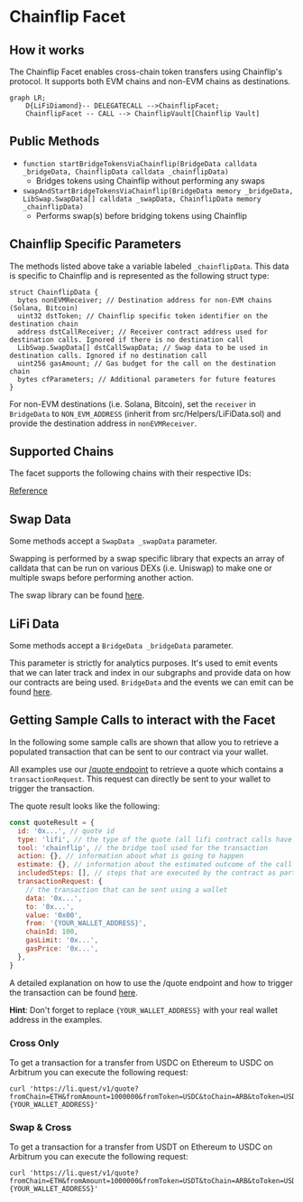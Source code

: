 # Chainflip Facet

## How it works

The Chainflip Facet enables cross-chain token transfers using Chainflip's protocol. It supports both EVM chains and non-EVM chains as destinations.

```mermaid
graph LR;
    D{LiFiDiamond}-- DELEGATECALL -->ChainflipFacet;
    ChainflipFacet -- CALL --> ChainflipVault[Chainflip Vault]
```

## Public Methods

- `function startBridgeTokensViaChainflip(BridgeData calldata _bridgeData, ChainflipData calldata _chainflipData)`
  - Bridges tokens using Chainflip without performing any swaps
- `swapAndStartBridgeTokensViaChainflip(BridgeData memory _bridgeData, LibSwap.SwapData[] calldata _swapData, ChainflipData memory _chainflipData)`
  - Performs swap(s) before bridging tokens using Chainflip

## Chainflip Specific Parameters

The methods listed above take a variable labeled `_chainflipData`. This data is specific to Chainflip and is represented as the following struct type:

```solidity
struct ChainflipData {
  bytes nonEVMReceiver; // Destination address for non-EVM chains (Solana, Bitcoin)
  uint32 dstToken; // Chainflip specific token identifier on the destination chain
  address dstCallReceiver; // Receiver contract address used for destination calls. Ignored if there is no destination call
  LibSwap.SwapData[] dstCallSwapData; // Swap data to be used in destination calls. Ignored if no destination call
  uint256 gasAmount; // Gas budget for the call on the destination chain
  bytes cfParameters; // Additional parameters for future features
}
```

For non-EVM destinations (i.e. Solana, Bitcoin), set the `receiver` in `BridgeData` to `NON_EVM_ADDRESS` (inherit from src/Helpers/LiFiData.sol) and provide the destination address in `nonEVMReceiver`.

## Supported Chains

The facet supports the following chains with their respective IDs:

[Reference](https://docs.chainflip.io/swapping/integrations/advanced/vault-swaps#supported-chains)

## Swap Data

Some methods accept a `SwapData _swapData` parameter.

Swapping is performed by a swap specific library that expects an array of calldata that can be run on various DEXs (i.e. Uniswap) to make one or multiple swaps before performing another action.

The swap library can be found [here](../src/Libraries/LibSwap.sol).

## LiFi Data

Some methods accept a `BridgeData _bridgeData` parameter.

This parameter is strictly for analytics purposes. It's used to emit events that we can later track and index in our subgraphs and provide data on how our contracts are being used. `BridgeData` and the events we can emit can be found [here](../src/Interfaces/ILiFi.sol).

## Getting Sample Calls to interact with the Facet

In the following some sample calls are shown that allow you to retrieve a populated transaction that can be sent to our contract via your wallet.

All examples use our [/quote endpoint](https://apidocs.li.fi/reference/get_quote) to retrieve a quote which contains a `transactionRequest`. This request can directly be sent to your wallet to trigger the transaction.

The quote result looks like the following:

```javascript
const quoteResult = {
  id: '0x...', // quote id
  type: 'lifi', // the type of the quote (all lifi contract calls have the type "lifi")
  tool: 'chainflip', // the bridge tool used for the transaction
  action: {}, // information about what is going to happen
  estimate: {}, // information about the estimated outcome of the call
  includedSteps: [], // steps that are executed by the contract as part of this transaction, e.g. a swap step and a cross step
  transactionRequest: {
    // the transaction that can be sent using a wallet
    data: '0x...',
    to: '0x...',
    value: '0x00',
    from: '{YOUR_WALLET_ADDRESS}',
    chainId: 100,
    gasLimit: '0x...',
    gasPrice: '0x...',
  },
}
```

A detailed explanation on how to use the /quote endpoint and how to trigger the transaction can be found [here](https://docs.li.fi/products/more-integration-options/li.fi-api/transferring-tokens-example).

**Hint**: Don't forget to replace `{YOUR_WALLET_ADDRESS}` with your real wallet address in the examples.

### Cross Only

To get a transaction for a transfer from USDC on Ethereum to USDC on Arbitrum you can execute the following request:

```shell
curl 'https://li.quest/v1/quote?fromChain=ETH&fromAmount=1000000&fromToken=USDC&toChain=ARB&toToken=USDC&slippage=0.03&allowBridges=chainflip&fromAddress={YOUR_WALLET_ADDRESS}'
```

### Swap & Cross

To get a transaction for a transfer from USDT on Ethereum to USDC on Arbitrum you can execute the following request:

```shell
curl 'https://li.quest/v1/quote?fromChain=ETH&fromAmount=1000000&fromToken=USDT&toChain=ARB&toToken=USDC&slippage=0.03&allowBridges=chainflip&fromAddress={YOUR_WALLET_ADDRESS}'
```
